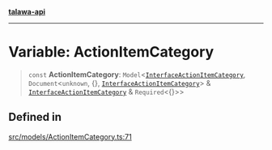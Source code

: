 [**talawa-api**](../../../README.md)

***

# Variable: ActionItemCategory

> `const` **ActionItemCategory**: `Model`\<[`InterfaceActionItemCategory`](../interfaces/InterfaceActionItemCategory.md), `Document`\<`unknown`, \{\}, [`InterfaceActionItemCategory`](../interfaces/InterfaceActionItemCategory.md)\> & [`InterfaceActionItemCategory`](../interfaces/InterfaceActionItemCategory.md) & `Required`\<\{\}\>\>

## Defined in

[src/models/ActionItemCategory.ts:71](https://github.com/Suyash878/talawa-api/blob/e4413cec641a837926071678fed3c7f67234e31e/src/models/ActionItemCategory.ts#L71)
